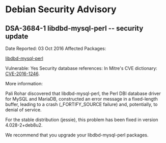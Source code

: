
Debian Security Advisory
========================


DSA-3684-1 libdbd-mysql-perl -- security update
-----------------------------------------------



Date Reported:
03 Oct 2016
Affected Packages:

[libdbd-mysql-perl](https://packages.debian.org/src:libdbd-mysql-perl)

Vulnerable:
Yes
Security database references:
In Mitre's CVE dictionary: [CVE-2016-1246](https://security-tracker.debian.org/tracker/CVE-2016-1246).  

More information:

Pali Rohar discovered that libdbd-mysql-perl, the Perl DBI database
driver for MySQL and MariaDB, constructed an error message in a
fixed-length buffer, leading to a crash (\_FORTIFY\_SOURCE failure) and,
potentially, to denial of service.


For the stable distribution (jessie), this problem has been fixed in
version 4.028-2+deb8u2.


We recommend that you upgrade your libdbd-mysql-perl packages.





